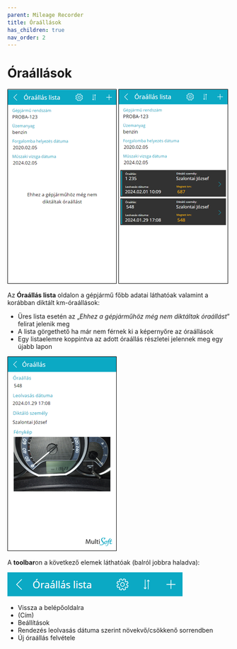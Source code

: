 ```yaml
---
parent: Mileage Recorder
title: Óraállások
has_children: true
nav_order: 2
---
```


# Óraállások

![mileage records empty list](static/images/MileageRecordsEmptyList.png)
![mileage records list with item](static/images/MileageRecordsList.png)

Az **Óraállás lista** oldalon a gépjármű főbb adatai láthatóak valamint a korábban diktált km-óraállások:
-	Üres lista esetén az „*Ehhez a gépjárműhöz még nem diktáltak óraállást*” felirat jelenik meg
-	A lista görgethető ha már nem férnek ki a képernyőre az óraállások
-	Egy listaelemre koppintva az adott óraállás részletei jelennek meg egy újabb lapon

![mileage record view](static/images/MileageRecordView.png)

A **toolbar**on a következő elemek láthatóak (balról jobbra haladva):

![mileage records list toolbar](static/images/MileageRecordsListToolbar.png)

-	Vissza a belépőoldalra
-	(Cím)
-	Beállítások
-	Rendezés leolvasás dátuma szerint növekvő/csökkenő sorrendben
-	Új óraállás felvétele
